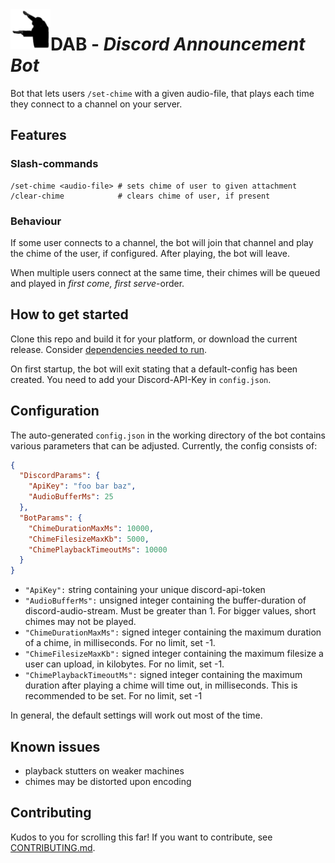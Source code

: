 <img width="64" height="64" align="left" style="float: left;" alt="DAB-icon" src="logo.png"/>

# DAB - *Discord Announcement Bot*
Bot that lets users `/set-chime` with a given audio-file, that plays each time they connect to a channel on your server.


## Features
### Slash-commands
```
/set-chime <audio-file> # sets chime of user to given attachment
/clear-chime            # clears chime of user, if present
```
### Behaviour
If some user connects to a channel, the bot will join that channel and play the chime of the user, if configured.
After playing, the bot will leave.

When multiple users connect at the same time, their chimes will be queued and played in *first come, first serve*-order.

## How to get started
Clone this repo and build it for your platform, or download the current release.
Consider [dependencies needed to run](./DEPENDENCIES.md).

On first startup, the bot will exit stating that a default-config has been created. You need to add your Discord-API-Key in `config.json`.

## Configuration
The auto-generated `config.json` in the working directory of the bot contains various parameters that can be adjusted.
Currently, the config consists of:
```json
{
  "DiscordParams": {
    "ApiKey": "foo bar baz",
    "AudioBufferMs": 25
  },
  "BotParams": {
    "ChimeDurationMaxMs": 10000,
    "ChimeFilesizeMaxKb": 5000,
    "ChimePlaybackTimeoutMs": 10000
  }
}
```
- `"ApiKey":` string containing your unique discord-api-token
- `"AudioBufferMs":` unsigned integer containing the buffer-duration of discord-audio-stream. Must be greater than 1. For bigger values, short chimes may not be played.
- `"ChimeDurationMaxMs":` signed integer containing the maximum duration of a chime, in milliseconds. For no limit, set -1.
- `"ChimeFilesizeMaxKb":` signed integer containing the maximum filesize a user can upload, in kilobytes. For no limit, set -1.
- `"ChimePlaybackTimeoutMs":` signed integer containing the maximum duration after playing a chime will time out, in milliseconds. This is recommended to be set. For no limit, set -1

In general, the default settings will work out most of the time.

## Known issues
- playback stutters on weaker machines
- chimes may be distorted upon encoding

## Contributing
Kudos to you for scrolling this far! If you want to contribute, see [CONTRIBUTING.md](./CONTRIBUTING.md).
